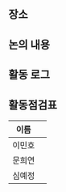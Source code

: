 ## 장소  



## 논의 내용  


## 활동 로그  

## 활동점검표  

|   이름    |          |  
| ---------- | ----------- |
|  이민호    |          |  
|  문희연    |          |
|  심예정    |          | 


